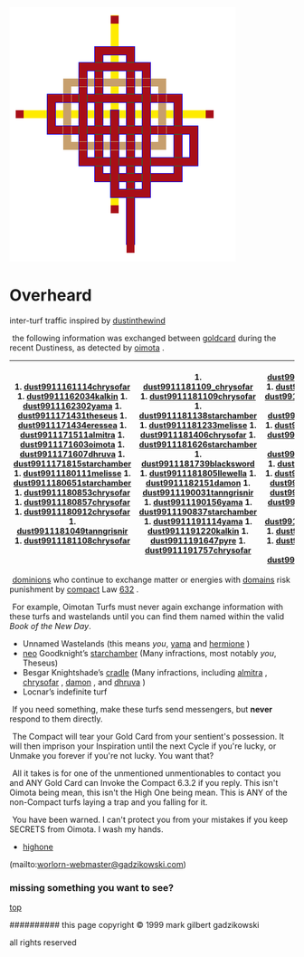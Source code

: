 ![pattern](assets/pattern.gif)

# Overheard



 inter-turf traffic inspired by  [dustinthewind](dustinthewind.md)

![xparent](assets/xparent.gif)  the following information was exchanged between  [goldcard](goldcard.md)  during the recent Dustiness, as detected by  [oimota](oimota.md) . 
 







 

|  1. [dust9911161114chrysofar](dust9911161114chrysofar.md) 1. [dust9911162034kalkin](dust9911162034kalkin.md) 1. [dust9911162302yama](dust9911162302yama.md) 1. [dust9911171431theseus](dust9911171431theseus.md) 1. [dust9911171434eressea](dust9911171434eressea.md) 1. [dust9911171511almitra](dust9911171511almitra.md) 1. [dust9911171603oimota](dust9911171603oimota.md) 1. [dust9911171607dhruva](dust9911171607dhruva.md) 1. [dust9911171815starchamber](dust9911171815starchamber.md) 1. [dust9911180111melisse](dust9911180111melisse.md) 1. [dust9911180651starchamber](dust9911180651starchamber.md) 1. [dust9911180853chrysofar](dust9911180853chrysofar.md) 1. [dust9911180857chrysofar](dust9911180857chrysofar.md) 1. [dust9911180912chrysofar](dust9911180912chrysofar.md) 1. [dust9911181049tanngrisnir](dust9911181049tanngrisnir.md) 1. [dust9911181108chrysofar](dust9911181108chrysofar.md)  |  1. [dust9911181109_chrysofar](dust9911181109_chrysofar.md) 1. [dust9911181109chrysofar](dust9911181109chrysofar.md) 1. [dust9911181138starchamber](dust9911181138starchamber.md) 1. [dust9911181233melisse](dust9911181233melisse.md) 1. [dust9911181406chrysofar](dust9911181406chrysofar.md) 1. [dust9911181626starchamber](dust9911181626starchamber.md) 1. [dust9911181739blacksword](dust9911181739blacksword.md) 1. [dust9911181805llewella](dust9911181805llewella.md) 1. [dust9911182151damon](dust9911182151damon.md) 1. [dust9911190031tanngrisnir](dust9911190031tanngrisnir.md) 1. [dust9911190156yama](dust9911190156yama.md) 1. [dust9911190837starchamber](dust9911190837starchamber.md) 1. [dust9911191114yama](dust9911191114yama.md) 1. [dust9911191220kalkin](dust9911191220kalkin.md) 1. [dust9911191647pyre](dust9911191647pyre.md) 1. [dust9911191757chrysofar](dust9911191757chrysofar.md)  |  1. [dust9911191809chrysofar](dust9911191809chrysofar.md) 1. [dust9911191820yama](dust9911191820yama.md) 1. [dust9911191823tanngrisnir](dust9911191823tanngrisnir.md) 1. [dust9911191903hermione](dust9911191903hermione.md) 1. [dust9911192037kalkin](dust9911192037kalkin.md) 1. [dust9911192201chrysofar](dust9911192201chrysofar.md) 1. [dust9911192218chrysofar](dust9911192218chrysofar.md) 1. [dust9911200132besgar](dust9911200132besgar.md) 1. [dust9911200753kalkin](dust9911200753kalkin.md) 1. [dust9911211032kalkin](dust9911211032kalkin.md) 1. [dust9911211317kalkin](dust9911211317kalkin.md) 1. [dust9911212000hermione](dust9911212000hermione.md) 1. [dust9911220018tanngrisnir](dust9911220018tanngrisnir.md) 1. [dust9911221108melisse](dust9911221108melisse.md) 1. [dust9911221133melisse](dust9911221133melisse.md) 1. [dust9911221216chrysofar](dust9911221216chrysofar.md)  |  1. [dust9911221330starchamber](dust9911221330starchamber.md) 1. [dust9911221342starchamber](dust9911221342starchamber.md) 1. [dust9911221418starchamber](dust9911221418starchamber.md) 1. [dust9911222053kalkin](dust9911222053kalkin.md) 1. [dust9911230115threnody](dust9911230115threnody.md) 1. [dust9911230217threnody](dust9911230217threnody.md) 1. [dust9911230227locnar](dust9911230227locnar.md) 1. [dust9911230846damon](dust9911230846damon.md) 1. [dust9911231010chrysofar](dust9911231010chrysofar.md) 1. [dust9911231013chrysofar](dust9911231013chrysofar.md) 1. [dust9911231754greyson](dust9911231754greyson.md) 1. [dust9911240004hermione](dust9911240004hermione.md) 1. [dust9911241034kalkin](dust9911241034kalkin.md) 1. [dust9911252005blood](dust9911252005blood.md) 1. [nirvanna](nirvanna.md)  | 
| ----------------------------------------------------------------------------------------------------------------------------------------------------------------------------------------------------------------------------------------------------------------------------------------------------------------------------------------------------------------------------------------------------------------------------------------------------------------------------------------------------------------------------------------------------------------------------------------------------------------------------------------------------------------------------------------------------------------------------------------------------------------------------------------------------------------------------------------------------------------------------------------------------------------- | ------------------------------------------------------------------------------------------------------------------------------------------------------------------------------------------------------------------------------------------------------------------------------------------------------------------------------------------------------------------------------------------------------------------------------------------------------------------------------------------------------------------------------------------------------------------------------------------------------------------------------------------------------------------------------------------------------------------------------------------------------------------------------------------------------------------------------------------------------------------------------------------------------------------- | ----------------------------------------------------------------------------------------------------------------------------------------------------------------------------------------------------------------------------------------------------------------------------------------------------------------------------------------------------------------------------------------------------------------------------------------------------------------------------------------------------------------------------------------------------------------------------------------------------------------------------------------------------------------------------------------------------------------------------------------------------------------------------------------------------------------------------------------------------------------------------------------------------- | -------------------------------------------------------------------------------------------------------------------------------------------------------------------------------------------------------------------------------------------------------------------------------------------------------------------------------------------------------------------------------------------------------------------------------------------------------------------------------------------------------------------------------------------------------------------------------------------------------------------------------------------------------------------------------------------------------------------------------------------------------------------------------------------------------------------------- | 

 





 
 ![xparent](assets/xparent.gif)   [dominions](dominions.md)  who continue to exchange matter or energies with  [domains](domains.md)  risk punishment by  [compact](compact.md)  Law  [632](632.md) . 


 ![xparent](assets/xparent.gif)  For example, Oimotan Turfs must never again exchange information with these turfs and wastelands until you can find them named within the valid *Book of the New Day*.



* Unnamed Wastelands (this means *you*,  [yama](yama.md)  and  [hermione](hermione.md) )
* [neo](neo.md)  Goodknight’s  [starchamber](starchamber.md)  (Many infractions, most notably *you*, Theseus)
* Besgar Knightshade’s  [cradle](cradle.md)  (Many infractions, including  [almitra](almitra.md) ,  [chrysofar](chrysofar.md) ,  [damon](damon.md) , and  [dhruva](dhruva.md) )
* Locnar’s indefinite turf

 
 ![xparent](assets/xparent.gif)  If you need something, make these turfs send messengers, but **never** respond to them directly. 


 ![xparent](assets/xparent.gif)  The Compact will tear your Gold Card from your sentient's possession. It will then imprison your Inspiration until the next Cycle if you're lucky, or Unmake you forever if you're not lucky. You want that? 


 ![xparent](assets/xparent.gif)  All it takes is for one of the unmentioned unmentionables to contact you and ANY Gold Card can Invoke the Compact 6.3.2 if you reply. This isn't Oimota being mean, this isn't the High One being mean. This is ANY of the non-Compact turfs laying a trap and you falling for it. 


 ![xparent](assets/xparent.gif)  You have been warned. I can't protect you from your mistakes if you keep SECRETS from Oimota. I wash my hands. 


- [highone](highone.md)  



 (mailto:worlorn-webmaster@gadzikowski.com) 

 
### missing something you want to see?



 [top](#top) 

 
########## this page copyright © 1999 mark gilbert gadzikowski

 all rights reserved
